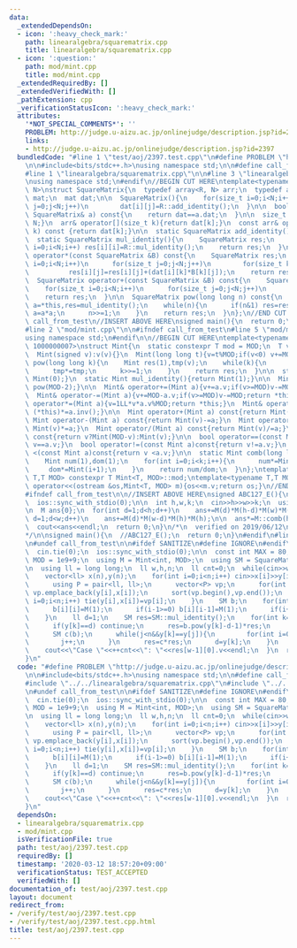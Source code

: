 ```yaml
---
data:
  _extendedDependsOn:
  - icon: ':heavy_check_mark:'
    path: linearalgebra/squarematrix.cpp
    title: linearalgebra/squarematrix.cpp
  - icon: ':question:'
    path: mod/mint.cpp
    title: mod/mint.cpp
  _extendedRequiredBy: []
  _extendedVerifiedWith: []
  _pathExtension: cpp
  _verificationStatusIcon: ':heavy_check_mark:'
  attributes:
    '*NOT_SPECIAL_COMMENTS*': ''
    PROBLEM: http://judge.u-aizu.ac.jp/onlinejudge/description.jsp?id=2397
    links:
    - http://judge.u-aizu.ac.jp/onlinejudge/description.jsp?id=2397
  bundledCode: "#line 1 \"test/aoj/2397.test.cpp\"\n#define PROBLEM \"http://judge.u-aizu.ac.jp/onlinejudge/description.jsp?id=2397\"\
    \n\n#include<bits/stdc++.h>\nusing namespace std;\n\n#define call_from_test\n\
    #line 1 \"linearalgebra/squarematrix.cpp\"\n\n#line 3 \"linearalgebra/squarematrix.cpp\"\
    \nusing namespace std;\n#endif\n//BEGIN CUT HERE\ntemplate<typename R, size_t\
    \ N>\nstruct SquareMatrix{\n  typedef array<R, N> arr;\n  typedef array<arr, N>\
    \ mat;\n  mat dat;\n\n  SquareMatrix(){\n    for(size_t i=0;i<N;i++)\n      for(size_t\
    \ j=0;j<N;j++)\n        dat[i][j]=R::add_identity();\n  }\n\n  bool operator==(const\
    \ SquareMatrix& a) const{\n    return dat==a.dat;\n  }\n\n  size_t size() const{return\
    \ N;}\n  arr& operator[](size_t k){return dat[k];}\n  const arr& operator[](size_t\
    \ k) const {return dat[k];}\n\n  static SquareMatrix add_identity(){return SquareMatrix();}\n\
    \  static SquareMatrix mul_identity(){\n    SquareMatrix res;\n    for(size_t\
    \ i=0;i<N;i++) res[i][i]=R::mul_identity();\n    return res;\n  }\n\n  SquareMatrix\
    \ operator*(const SquareMatrix &B) const{\n    SquareMatrix res;\n    for(size_t\
    \ i=0;i<N;i++)\n      for(size_t j=0;j<N;j++)\n        for(size_t k=0;k<N;k++)\n\
    \          res[i][j]=res[i][j]+(dat[i][k]*B[k][j]);\n    return res;\n  }\n\n\
    \  SquareMatrix operator+(const SquareMatrix &B) const{\n    SquareMatrix res;\n\
    \    for(size_t i=0;i<N;i++)\n      for(size_t j=0;j<N;j++)\n        res[i][j]=dat[i][j]+B[i][j];\n\
    \    return res;\n  }\n\n  SquareMatrix pow(long long n) const{\n    SquareMatrix\
    \ a=*this,res=mul_identity();\n    while(n){\n      if(n&1) res=res*a;\n     \
    \ a=a*a;\n      n>>=1;\n    }\n    return res;\n  }\n};\n//END CUT HERE\n#ifndef\
    \ call_from_test\n//INSERT ABOVE HERE\nsigned main(){\n  return 0;\n}\n#endif\n\
    #line 2 \"mod/mint.cpp\"\n\n#ifndef call_from_test\n#line 5 \"mod/mint.cpp\"\n\
    using namespace std;\n#endif\n\n//BEGIN CUT HERE\ntemplate<typename T,T MOD =\
    \ 1000000007>\nstruct Mint{\n  static constexpr T mod = MOD;\n  T v;\n  Mint():v(0){}\n\
    \  Mint(signed v):v(v){}\n  Mint(long long t){v=t%MOD;if(v<0) v+=MOD;}\n\n  Mint\
    \ pow(long long k){\n    Mint res(1),tmp(v);\n    while(k){\n      if(k&1) res*=tmp;\n\
    \      tmp*=tmp;\n      k>>=1;\n    }\n    return res;\n  }\n\n  static Mint add_identity(){return\
    \ Mint(0);}\n  static Mint mul_identity(){return Mint(1);}\n\n  Mint inv(){return\
    \ pow(MOD-2);}\n\n  Mint& operator+=(Mint a){v+=a.v;if(v>=MOD)v-=MOD;return *this;}\n\
    \  Mint& operator-=(Mint a){v+=MOD-a.v;if(v>=MOD)v-=MOD;return *this;}\n  Mint&\
    \ operator*=(Mint a){v=1LL*v*a.v%MOD;return *this;}\n  Mint& operator/=(Mint a){return\
    \ (*this)*=a.inv();}\n\n  Mint operator+(Mint a) const{return Mint(v)+=a;}\n \
    \ Mint operator-(Mint a) const{return Mint(v)-=a;}\n  Mint operator*(Mint a) const{return\
    \ Mint(v)*=a;}\n  Mint operator/(Mint a) const{return Mint(v)/=a;}\n\n  Mint operator-()\
    \ const{return v?Mint(MOD-v):Mint(v);}\n\n  bool operator==(const Mint a)const{return\
    \ v==a.v;}\n  bool operator!=(const Mint a)const{return v!=a.v;}\n  bool operator\
    \ <(const Mint a)const{return v <a.v;}\n\n  static Mint comb(long long n,int k){\n\
    \    Mint num(1),dom(1);\n    for(int i=0;i<k;i++){\n      num*=Mint(n-i);\n \
    \     dom*=Mint(i+1);\n    }\n    return num/dom;\n  }\n};\ntemplate<typename\
    \ T,T MOD> constexpr T Mint<T, MOD>::mod;\ntemplate<typename T,T MOD>\nostream&\
    \ operator<<(ostream &os,Mint<T, MOD> m){os<<m.v;return os;}\n//END CUT HERE\n\
    #ifndef call_from_test\n\n//INSERT ABOVE HERE\nsigned ABC127_E(){\n  cin.tie(0);\n\
    \  ios::sync_with_stdio(0);\n\n  int h,w,k;\n  cin>>h>>w>>k;\n  using M = Mint<int>;\n\
    \n  M ans{0};\n  for(int d=1;d<h;d++)\n    ans+=M(d)*M(h-d)*M(w)*M(w);\n\n  for(int\
    \ d=1;d<w;d++)\n    ans+=M(d)*M(w-d)*M(h)*M(h);\n\n  ans*=M::comb(h*w-2,k-2);\n\
    \  cout<<ans<<endl;\n  return 0;\n}\n/*\n  verified on 2019/06/12\n  https://atcoder.jp/contests/abc127/tasks/abc127_e\n\
    */\n\nsigned main(){\n  //ABC127_E();\n  return 0;\n}\n#endif\n#line 9 \"test/aoj/2397.test.cpp\"\
    \n#undef call_from_test\n\n#ifdef SANITIZE\n#define IGNORE\n#endif\n\nsigned main(){\n\
    \  cin.tie(0);\n  ios::sync_with_stdio(0);\n\n  const int MAX = 80;\n  const int\
    \ MOD = 1e9+9;\n  using M = Mint<int, MOD>;\n  using SM = SquareMatrix<M, MAX>;\n\
    \n  using ll = long long;\n  ll w,h,n;\n  ll cnt=0;\n  while(cin>>w>>h>>n,w){\n\
    \    vector<ll> x(n),y(n);\n    for(int i=0;i<n;i++) cin>>x[i]>>y[i];\n    {\n\
    \      using P = pair<ll, ll>;\n      vector<P> vp;\n      for(int i=0;i<n;i++)\
    \ vp.emplace_back(y[i],x[i]);\n      sort(vp.begin(),vp.end());\n      for(int\
    \ i=0;i<n;i++) tie(y[i],x[i])=vp[i];\n    }\n    SM b;\n    for(int i=0;i<w;i++){\n\
    \      b[i][i]=M(1);\n      if(i-1>=0) b[i][i-1]=M(1);\n      if(i+1<w)  b[i][i+1]=M(1);\n\
    \    }\n    ll d=1;\n    SM res=SM::mul_identity();\n    for(int k=0;k<n;k++){\n\
    \      if(y[k]==d) continue;\n      res=b.pow(y[k]-d-1)*res;\n      int j=k;\n\
    \      SM c(b);\n      while(j<n&&y[k]==y[j]){\n        for(int i=0;i<w;i++) c[x[j]-1][i]=0;\n\
    \        j++;\n      }\n      res=c*res;\n      d=y[k];\n    }\n    res=b.pow(h-d)*res;\n\
    \    cout<<\"Case \"<<++cnt<<\": \"<<res[w-1][0].v<<endl;\n  }\n  return 0;\n\
    }\n"
  code: "#define PROBLEM \"http://judge.u-aizu.ac.jp/onlinejudge/description.jsp?id=2397\"\
    \n\n#include<bits/stdc++.h>\nusing namespace std;\n\n#define call_from_test\n\
    #include \"../../linearalgebra/squarematrix.cpp\"\n#include \"../../mod/mint.cpp\"\
    \n#undef call_from_test\n\n#ifdef SANITIZE\n#define IGNORE\n#endif\n\nsigned main(){\n\
    \  cin.tie(0);\n  ios::sync_with_stdio(0);\n\n  const int MAX = 80;\n  const int\
    \ MOD = 1e9+9;\n  using M = Mint<int, MOD>;\n  using SM = SquareMatrix<M, MAX>;\n\
    \n  using ll = long long;\n  ll w,h,n;\n  ll cnt=0;\n  while(cin>>w>>h>>n,w){\n\
    \    vector<ll> x(n),y(n);\n    for(int i=0;i<n;i++) cin>>x[i]>>y[i];\n    {\n\
    \      using P = pair<ll, ll>;\n      vector<P> vp;\n      for(int i=0;i<n;i++)\
    \ vp.emplace_back(y[i],x[i]);\n      sort(vp.begin(),vp.end());\n      for(int\
    \ i=0;i<n;i++) tie(y[i],x[i])=vp[i];\n    }\n    SM b;\n    for(int i=0;i<w;i++){\n\
    \      b[i][i]=M(1);\n      if(i-1>=0) b[i][i-1]=M(1);\n      if(i+1<w)  b[i][i+1]=M(1);\n\
    \    }\n    ll d=1;\n    SM res=SM::mul_identity();\n    for(int k=0;k<n;k++){\n\
    \      if(y[k]==d) continue;\n      res=b.pow(y[k]-d-1)*res;\n      int j=k;\n\
    \      SM c(b);\n      while(j<n&&y[k]==y[j]){\n        for(int i=0;i<w;i++) c[x[j]-1][i]=0;\n\
    \        j++;\n      }\n      res=c*res;\n      d=y[k];\n    }\n    res=b.pow(h-d)*res;\n\
    \    cout<<\"Case \"<<++cnt<<\": \"<<res[w-1][0].v<<endl;\n  }\n  return 0;\n\
    }\n"
  dependsOn:
  - linearalgebra/squarematrix.cpp
  - mod/mint.cpp
  isVerificationFile: true
  path: test/aoj/2397.test.cpp
  requiredBy: []
  timestamp: '2020-03-12 18:57:20+09:00'
  verificationStatus: TEST_ACCEPTED
  verifiedWith: []
documentation_of: test/aoj/2397.test.cpp
layout: document
redirect_from:
- /verify/test/aoj/2397.test.cpp
- /verify/test/aoj/2397.test.cpp.html
title: test/aoj/2397.test.cpp
---
```


